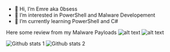 - 👋 Hi, I’m Emre aka 0bsess
- 👀 I’m interested in PowerShell and Malware Developement
- 🌱 I’m currently learning PowerShell and C#

<!---
0bsesss/0bsesss is a ✨ special ✨ repository because its `README.md` (this file) appears on your GitHub profile.
You can click the Preview link to take a look at your changes.
--->


Here some review from my Malware Payloads
![alt text]([http://url/to/img.png](https://media.discordapp.net/attachments/1006451726280298498/1021169655714418728/unknown.png))
![alt text]([http://url/to/img.png]([https://media.discordapp.net/attachments/1006451726280298498/1021169655714418728/unknown.png))


![Github stats 1](https://github-readme-stats.vercel.app/api?username=0bsesss&show_icons=true&theme=gradient) 
![Github stats 2](https://github-readme-stats.vercel.app/api?username=0bsesss&show_icons=true&theme=radical)
